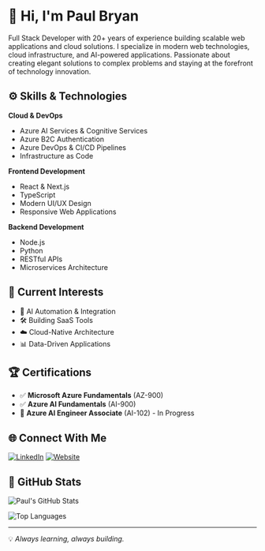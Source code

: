 # 👋 Hi, I'm Paul Bryan

Full Stack Developer with 20+ years of experience building scalable web applications and cloud solutions. I specialize in modern web technologies, cloud infrastructure, and AI-powered applications. Passionate about creating elegant solutions to complex problems and staying at the forefront of technology innovation.

## ⚙️ Skills & Technologies

**Cloud & DevOps**
- Azure AI Services & Cognitive Services
- Azure B2C Authentication
- Azure DevOps & CI/CD Pipelines
- Infrastructure as Code

**Frontend Development**
- React & Next.js
- TypeScript
- Modern UI/UX Design
- Responsive Web Applications

**Backend Development**
- Node.js
- Python
- RESTful APIs
- Microservices Architecture

## 🧩 Current Interests

- 🤖 AI Automation & Integration
- 🛠️ Building SaaS Tools
- ☁️ Cloud-Native Architecture
- 📊 Data-Driven Applications

## 🏆 Certifications

- ✅ **Microsoft Azure Fundamentals** (AZ-900)
- ✅ **Azure AI Fundamentals** (AI-900)
- 🎯 **Azure AI Engineer Associate** (AI-102) - In Progress

## 🌐 Connect With Me

[![LinkedIn](https://img.shields.io/badge/LinkedIn-0077B5?style=for-the-badge&logo=linkedin&logoColor=white)](https://linkedin.com/in/paulbryan)
[![Website](https://img.shields.io/badge/Website-4285F4?style=for-the-badge&logo=google-chrome&logoColor=white)](https://paulbryan.dev)

## 🧠 GitHub Stats

![Paul's GitHub Stats](https://github-readme-stats.vercel.app/api?username=paulbryan&show_icons=true&theme=transparent&hide_border=true&count_private=true)

![Top Languages](https://github-readme-stats.vercel.app/api/top-langs/?username=paulbryan&layout=compact&theme=transparent&hide_border=true)

---

💡 *Always learning, always building.*
